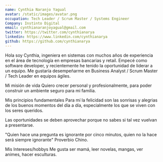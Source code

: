 ```yaml
---
name: Cynthia Naranjo Yagual
avatar: /static/images/avatar.png
occupation: Tech Leader / Scrum Master / Systems Engineer 
Company: Instinto Digital
email: cynthianaranjoyagual@gmail.com
twitter: https://twitter.com/cynthianarya
linkedin: https://www.linkedin.com/cynthianarya
github: https://github.com/cynthianarya
---
```


Hola soy Cynthia, ingeniera en sistemas con muchos años de experiencia en el área de tecnología en empresas bancarias y retail. Empecé como software developer, y recientemente he tenido la oportunidad de liderar a un equipo. Me gustaría desempeñarme en Business Analyst / Scrum Master / Tech Leader en equipos ágiles.

Mi misión de vida
Quiero crecer personal y profesionalmente, para poder construir un ambiente seguro para mi familia.

Mis principios fundamentales
Para mí la felicidad son las sonrisas y alegrias de los buenos momentos del día a día, especialmente los que se viven con los seres queridos.

Las oportunidades se deben aprovechar porque no sabes si tal vez vuelvan a presentarse.

"Quien hace una pregunta es ignorante por cinco minutos, quien no la hace será siempre ignorante" Proverbio Chino.

Mis Intereses/hobbys
Me gusta ser mamá, leer novelas, mangas, ver animes, hacer esculturas.








